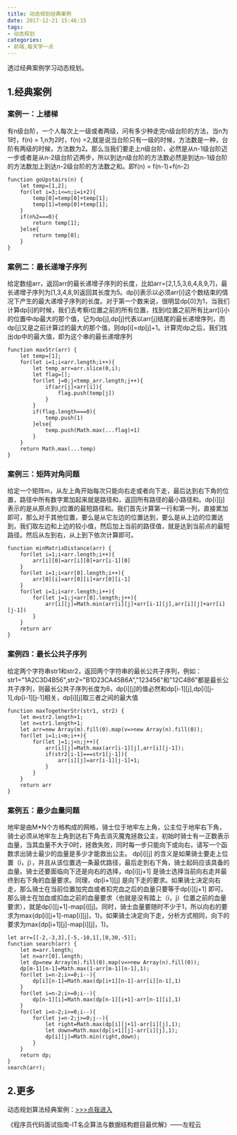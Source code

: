 ```yaml
---
title: 动态规划经典案例
date: 2017-12-21 15:46:15
tags:
- 动态规划
categories:
- 前端,每天学一点
---
```

透过经典案例学习动态规划。

<!--more-->

## 1.经典案例

### 案例一：上楼梯

有n级台阶，一个人每次上一级或者两级，问有多少种走完n级台阶的方法，当n为1时，f(n) = 1,n为2时，f(n) =2,就是说当台阶只有一级的时候，方法数是一种，台阶有两级的时候，方法数为2。那么当我们要走上n级台阶，必然是从n-1级台阶迈一步或者是从n-2级台阶迈两步，所以到达n级台阶的方法数必然是到达n-1级台阶的方法数加上到达n-2级台阶的方法数之和。即f(n) = f(n-1)+f(n-2)

```
function goUpstairs(n) {
    let temp=[1,2];
    for(let i=3;i<=n;i=i+2){
        temp[0]=temp[0]+temp[1];
        temp[1]=temp[0]+temp[1];
    }
    if(n%2===0){
        return temp[1];
    }else{
        return temp[0];
    }
}
```

### 案例二：最长递增子序列

给定数组arr，返回arr的最长递增子序列的长度，比如arr=[2,1,5,3,6,4,8,9,7]，最长递增子序列为[1,3,4,8,9]返回其长度为5。dp[i]表示以必须arr[i]这个数结束的情况下产生的最大递增子序列的长度。对于第一个数来说，很明显dp[0]为1，当我们计算dp[i]的时候，我们去考察i位置之前的所有位置，找到i位置之前所有比arr[i]小的位置中dp最大的那个值，记为dp[j],dp[j]代表以arr[j]结尾的最长递增序列，而dp[j]又是之前计算过的最大的那个值，则dp[i]=dp[j]+1。计算完dp之后，我们找出dp中的最大值，即为这个串的最长递增序列

```
function maxStr(arr) {
    let temp=[1];
    for(let i=1;i<arr.length;i++){
        let temp_arr=arr.slice(0,i);
        let flag=[];
        for(let j=0;j<temp_arr.length;j++){
            if(arr[j]<arr[i]){
                flag.push(temp[j])
            }
        }
        if(flag.length===0){
            temp.push(1)
        }else{
            temp.push(Math.max(...flag)+1)
        }
    }
    return Math.max(...temp)
}
```
### 案例三：矩阵对角问题

给定一个矩阵m，从左上角开始每次只能向右走或者向下走，最后达到右下角的位置，路径中所有数字累加起来就是路径和，返回所有路径的最小路径和。dp[i][j]表示的是从原点到i,j位置的最短路径和。我们首先计算第一行和第一列，直接累加即可，那么对于其他位置，要么是从它左边的位置达到，要么是从上边的位置达到，我们取左边和上边的较小值，然后加上当前的路径值，就是达到当前点的最短路径。然后从左到右，从上到下依次计算即可。

```
function minMatrixDistance(arr) {
    for(let i=1;i<arr.length;i++){
        arr[i][0]=arr[i][0]+arr[i-1][0]
    }
    for(let i=1;i<arr[0].length;i++){
        arr[0][i]=arr[0][i]+arr[0][i-1]
    }
    for(let i=1;i<arr.length;i++){
        for(let j=1;j<arr[0].length;j++){
            arr[i][j]=Math.min(arr[i][j]+arr[i-1][j],arr[i][j]+arr[i][j-1])
        }
    }
    return arr
}
```
### 案例四：最长公共子序列

给定两个字符串str1和str2，返回两个字符串的最长公共子序列，例如：str1="1A2C3D4B56",str2="B1D23CA45B6A","123456"和"12C4B6"都是最长公共子序列，则最长公共子序列长度为6，dp[i][j]的值必然和dp[i-1][j],dp[i][j-1],dp[i-1][j-1]相关，dp[i][j]取三者之间的最大值

```
function maxTogetherStr(str1, str2) {
    let m=str2.length+1;
    let n=str1.length+1;
    let arr=new Array(m).fill(0).map(v=>new Array(n).fill(0));
    for(let i=1;i<m;i++){
        for(let j=1;j<n;j++){
            arr[i][j]=Math.max(arr[i-1][j],arr[i][j-1]);
            if(str2[i-1]===str1[j-1]){
                arr[i][j]=arr[i-1][j-1]+1;
            }
        }
    }
    return arr
}
```
### 案例五：最少血量问题

地牢是由M*N个方格构成的网格，骑士位于地牢左上角，公主位于地牢右下角，骑士必须从地牢左上角到达右下角去消灭魔鬼拯救公主，初始时骑士有一正数表示血量，当其血量不大于0时，拯救失败，同时每一步只能向下或向右，请写一个函数求出骑士最少的血量是多少才能救出公主。
dp[i][j] 的含义是如果骑士要走上位置（i，j），并且从该位置选一条最优路径，最后走到右下角，骑士起码应该具备的血量。骑士还要面临向下还是向右的选择，dp[i][j+1] 是骑士选择当前向右走并最终到右下角的血量要求。同理，dp[i+1][j] 是向下走的要求。如果骑士决定向右走，那么骑士在当前位置加完血或者扣完血之后的血量只要等于dp[i][j+1] 即可。那么骑士在加血或扣血之前的血量要求（也就是没有踏上（i，j）位置之前的血量要求），就是dp[i][j+1]-map[i][j]。同时，骑士血量要随时不少于1，所以向右的要求为max{dp[i][j+1]-map[i][j]，1}。如果骑士决定向下走，分析方式相同，向下的要求为max{dp[i+1][j]-map[i][j]，1}。

```
let arr=[[-2,-3,3],[-5,-10,1],[0,30,-5]];
function search(arr) {
    let m=arr.length;
    let n=arr[0].length;
    let dp=new Array(m).fill(0).map(v=>new Array(n).fill(0));
    dp[m-1][n-1]=Math.max(1-arr[m-1][n-1],1);
    for(let i=n-2;i>=0;i--){
        dp[i][n-1]=Math.max(dp[i+1][n-1]-arr[i][n-1],1)
    }
    for(let i=n-2;i>=0;i--){
        dp[n-1][i]=Math.max(dp[n-1][i+1]-arr[n-1][i],1)
    }
    for(let i=n-2;i>=0;i--){
        for(let j=n-2;j>=0;j--){
            let right=Math.max(dp[i][j+1]-arr[i][j],1);
            let down=Math.max(dp[i+1][j]-arr[i][j],1);
            dp[i][j]=Math.min(right,down);
        }
    }
    return dp;
}
search(arr);
```

## 2.更多

动态规划算法经典案例：[>>>点我进入](http://blog.csdn.net/uestclr/article/details/50760563)

《程序员代码面试指南-IT名企算法与数据结构题目最优解》——左程云